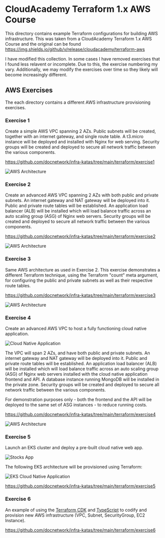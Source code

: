 # CloudAcademy Terraform 1.x AWS Course
This directory contains example Terraform configurations for building AWS infrastructure.  This was taken from a CloudAcademy Terraform 1.x AWS Course and the original can be found https://img.shields.io/github/v/release/cloudacademy/terraform-aws

I have modified this collection.  In some cases I have removed exercises that I found less relavent or incomplete.  Due to this, the exercise numbering my vary.  Additionally, we may modify the exercises over time so they likely will become increasingly different.

## AWS Exercises
The each directory contains a different AWS infrastructure provisioning exercises. 

### Exercise 1
Create a simple AWS VPC spanning 2 AZs. Public subnets will be created, together with an internet gateway, and single route table. A t3.micro instance will be deployed and installed with Nginx for web serving. Security groups will be created and deployed to secure all network traffic between the various components.

https://github.com/docnetwork/infra-katas/tree/main/terraform/exercise1

![AWS Architecture](../../bin/images/AWS-VPC-Nginx.png)


### Exercise 2
Create an advanced AWS VPC spanning 2 AZs with both public and private subnets. An internet gateway and NAT gateway will be deployed into it. Public and private route tables will be established. An application load balancer (ALB) will be installed which will load balance traffic across an auto scaling group (ASG) of Nginx web servers. Security groups will be created and deployed to secure all network traffic between the various components.

https://github.com/docnetwork/infra-katas/tree/main/terraform/exercise2

![AWS Architecture](../../bin/images/AWS-VPC-ASG-Nginx.png)

### Exercise 3
Same AWS architecture as used in Exercise 2. This exercise demonstrates a different Terraform technique, using the Terraform "count" meta argument, for configuring the public and private subnets as well as their respective route tables.

https://github.com/docnetwork/infra-katas/tree/main/terraform/exercise3

![AWS Architecture](../../bin/images/AWS-VPC-ASG-Nginx.png)

### Exercise 4
Create an advanced AWS VPC to host a fully functioning cloud native application.

![Cloud Native Application](../../bin/images/voteapp.png)

The VPC will span 2 AZs, and have both public and private subnets. An internet gateway and NAT gateway will be deployed into it. Public and private route tables will be established. An application load balancer (ALB) will be installed which will load balance traffic across an auto scaling group (ASG) of Nginx web servers installed with the cloud native application frontend and API. A database instance running MongoDB will be installed in the private zone. Security groups will be created and deployed to secure all network traffic between the various components.

For demonstration purposes only - both the frontend and the API will be deployed to the same set of ASG instances - to reduce running costs.

https://github.com/docnetwork/infra-katas/tree/main/terraform/exercise4

![AWS Architecture](../../bin/images/AWS-VPC-FullApp.png)

### Exercise 5
Launch an EKS cluster and deploy a pre-built cloud native web app.

![Stocks App](../../bin/images/stocks.png)

The following EKS architecture will be provisioned using Terraform:

![EKS Cloud Native Application](../../bin/images/eks.png)

https://github.com/docnetwork/infra-katas/tree/main/terraform/exercise5

### Exercise 6

An example of using the [Terraform CDK](https://developer.hashicorp.com/terraform/cdktf) and [TypeScript](https://www.typescriptlang.org/) to codify and provision new AWS infrastructure (VPC, Subnet, SecurityGroup, EC2 Instance).

https://github.com/docnetwork/infra-katas/tree/main/terraform/exercise6
